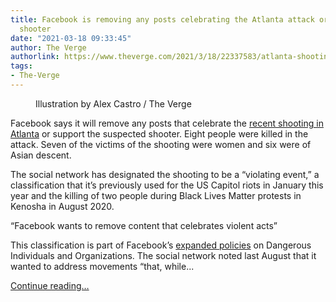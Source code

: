 ```yaml
---
title: Facebook is removing any posts celebrating the Atlanta attack or the suspected
  shooter
date: "2021-03-18 09:33:45"
author: The Verge
authorlink: https://www.theverge.com/2021/3/18/22337583/atlanta-shooting-attack-facebook-posts-removed-supporting-praising
tags:
- The-Verge
---
```

<figure>
      <img alt="" src="https://cdn.vox-cdn.com/thumbor/R-miGHEpsbEPWafJyH5Wz2D2jQw=/0x0:2040x1360/1310x873/cdn.vox-cdn.com/uploads/chorus_image/image/68985872/acastro_180720_1777_facebook_0001.0.jpg" />
        <figcaption>Illustration by Alex Castro / The Verge</figcaption>
    </figure>

  <p id="EBD6oM">Facebook says it will remove any posts that celebrate the <a href="https://www.nytimes.com/live/2021/03/17/us/shooting-atlanta-acworth">recent shooting in Atlanta</a> or support the suspected shooter. Eight people were killed in the attack. Seven of the victims of the shooting were women and six were of Asian descent. </p>
<p id="W5nw6i">The social network has designated the shooting to be a “violating event,” a classification that it’s previously used for the US Capitol riots in January this year and the killing of two people during Black Lives Matter protests in Kenosha in August 2020. </p>
<div class="c-float-right"><aside id="dbyKPn"><q>Facebook wants to remove content that celebrates violent acts</q></aside></div>
<p id="vNxZGQ">This classification is part of Facebook’s <a href="https://www.facebook.com/business/news/policy-update-actions-against-violence-on-facebook-instagram">expanded policies</a> on Dangerous Individuals and Organizations. The social network noted last August that it wanted to address movements “that, while...</p>
  <p>
    <a href="https://www.theverge.com/2021/3/18/22337583/atlanta-shooting-attack-facebook-posts-removed-supporting-praising">Continue reading&hellip;</a>
  </p>